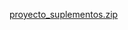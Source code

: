 [proyecto_suplementos.zip](https://github.com/user-attachments/files/20412835/proyecto_suplementos.zip)
